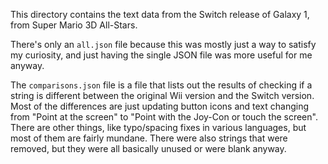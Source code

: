 This directory contains the text data from the Switch release of Galaxy 1, from Super Mario 3D All-Stars.

There's only an `all.json` file because this was mostly just a way to satisfy my curiosity,
and just having the single JSON file was more useful for me anyway.

The `comparisons.json` file is a file that lists out the results of checking if a string is
different between the original Wii version and the Switch version.
Most of the differences are just updating button icons and text changing from "Point at the screen"
to "Point with the Joy-Con or touch the screen". There are other things, like typo/spacing fixes
in various languages, but most of them are fairly mundane.
There were also strings that were removed, but they were all basically unused
or were blank anyway.
